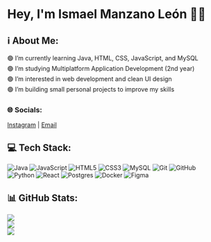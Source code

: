 # Hey, I'm Ismael Manzano León 👨‍💻

## ℹ️ About Me:
🟢 I’m currently learning Java, HTML, CSS, JavaScript, and MySQL  <br>
🟢 I’m studying Multiplatform Application Development (2nd year)  <br>
🟢 I’m interested in web development and clean UI design  <br>
🟢 I’m building small personal projects to improve my skills 

### 🌐 Socials:
[Instagram](https://instagram.com/manzzaano) | [Email](mailto:ismaelmanzanoleon@gmail.com)

## 💻 Tech Stack:
![Java](https://img.shields.io/badge/java-%23ED8B00.svg?style=for-the-badge&logo=openjdk&logoColor=white) 
![JavaScript](https://img.shields.io/badge/javascript-%23323330.svg?style=for-the-badge&logo=javascript&logoColor=%23F7DF1E) 
![HTML5](https://img.shields.io/badge/html5-%23E34F26.svg?style=for-the-badge&logo=html5&logoColor=white) 
![CSS3](https://img.shields.io/badge/css3-%231572B6.svg?style=for-the-badge&logo=css3&logoColor=white) 
![MySQL](https://img.shields.io/badge/mysql-4479A1.svg?style=for-the-badge&logo=mysql&logoColor=white) 
![Git](https://img.shields.io/badge/git-%23F05033.svg?style=for-the-badge&logo=git&logoColor=white) 
![GitHub](https://img.shields.io/badge/github-%23121011.svg?style=for-the-badge&logo=github&logoColor=white)  
![Python](https://img.shields.io/badge/python-3670A0?style=for-the-badge&logo=python&logoColor=ffdd54) 
![React](https://img.shields.io/badge/react-%2320232a.svg?style=for-the-badge&logo=react&logoColor=%2361DAFB) 
![Postgres](https://img.shields.io/badge/postgres-%23316192.svg?style=for-the-badge&logo=postgresql&logoColor=white) 
![Docker](https://img.shields.io/badge/docker-%230db7ed.svg?style=for-the-badge&logo=docker&logoColor=white) 
![Figma](https://img.shields.io/badge/figma-%23F24E1E.svg?style=for-the-badge&logo=figma&logoColor=white)

## 📊 GitHub Stats:
![](https://github-readme-stats.vercel.app/api?username=manzzaano&theme=transparent&hide_border=true&include_all_commits=false&count_private=false)<br/>
![](https://nirzak-streak-stats.vercel.app/?user=manzzaano&theme=transparent&hide_border=true)<br/>
![](https://github-readme-stats.vercel.app/api/top-langs/?username=manzzaano&theme=transparent&hide_border=true&include_all_commits=false&count_private=false&layout=compact)
